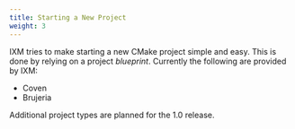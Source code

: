 ```yaml
---
title: Starting a New Project
weight: 3
---
```


IXM tries to make starting a new CMake project simple and easy. This is done
by relying on a project *blueprint*. Currently the following are provided by
IXM:

  * Coven
  * Brujeria

Additional project types are planned for the 1.0 release.
